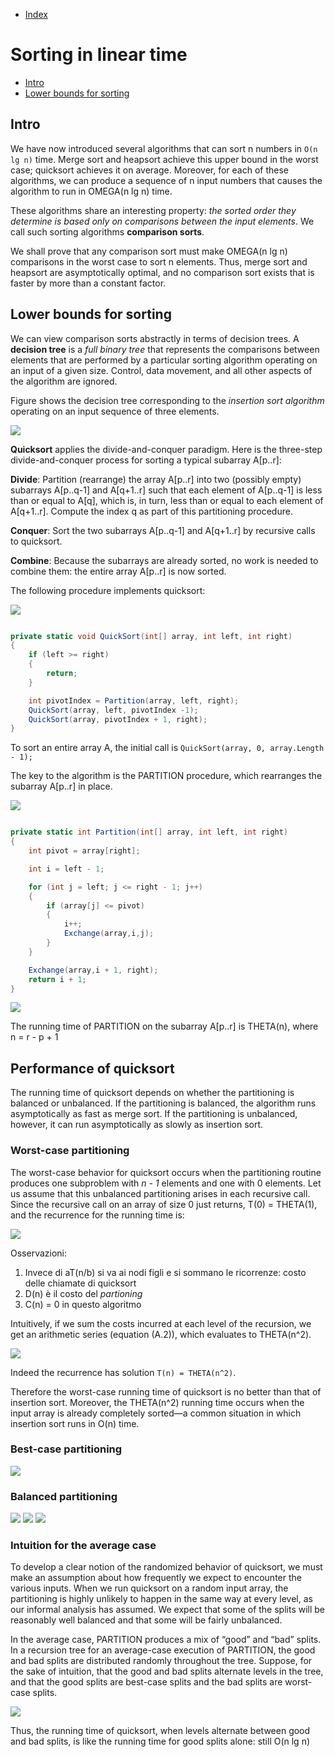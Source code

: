 * [Index](https://github.com/KiraDiShira/AlgorithmsAndDataStructures/blob/master/README.md#project-title)

# Sorting in linear time

* [Intro](#intro)
* [Lower bounds for sorting](#lower-bounds-for-sorting)

## Intro

We have now introduced several algorithms that can sort n numbers in `O(n lg n)` time. Merge sort and heapsort achieve this upper bound in the worst case; quicksort achieves it on average. Moreover, for each of these algorithms, we can produce a sequence of n input numbers that causes the algorithm to run in OMEGA(n lg n) time.

These algorithms share an interesting property: *the sorted order they determine is based only on comparisons between the input elements*. We call such sorting algorithms **comparison sorts**.

We shall prove that any comparison sort must make OMEGA(n lg n) comparisons in the worst case to sort n elements. Thus, merge sort and heapsort are asymptotically optimal, and no comparison sort exists that is faster by more than a constant factor.

## Lower bounds for sorting

We can view comparison sorts abstractly in terms of decision trees. A **decision tree** is a *full binary tree* that represents the comparisons between elements that are performed by a particular sorting algorithm operating on an input of a given size. Control, data movement, and all other aspects of the algorithm are ignored.

Figure shows the decision tree corresponding to the *insertion sort algorithm* operating on an input sequence of three elements.

<img src="https://github.com/KiraDiShira/AlgorithmsAndDataStructures/blob/master/RepoFiles/SortingInLinearTime/Images/slt1.PNG" />


**Quicksort** applies the divide-and-conquer paradigm. Here is the three-step divide-and-conquer process for sorting a typical subarray A[p..r]:

**Divide**: Partition (rearrange) the array A[p..r] into two (possibly empty) subarrays A[p..q-1] and A[q+1..r] such that each element of A[p..q-1] is less than or equal to A[q], which is, in turn, less than or equal to each element of A[q+1..r]. Compute the index q as part of this partitioning procedure.

**Conquer**: Sort the two subarrays A[p..q-1] and A[q+1..r] by recursive calls to quicksort.

**Combine**: Because the subarrays are already sorted, no work is needed to combine them: the entire array A[p..r] is now sorted.

The following procedure implements quicksort:

<img src="https://github.com/KiraDiShira/AlgorithmsAndDataStructures/blob/master/RepoFiles/QuickSort/Images/qs2.PNG" />

```c#

private static void QuickSort(int[] array, int left, int right)
{
    if (left >= right)
    {
        return;
    }

    int pivotIndex = Partition(array, left, right);
    QuickSort(array, left, pivotIndex -1);
    QuickSort(array, pivotIndex + 1, right);
}


```

To sort an entire array A, the initial call is `QuickSort(array, 0, array.Length - 1);`

The key to the algorithm is the PARTITION procedure, which rearranges the subarray A[p..r] in place.

<img src="https://github.com/KiraDiShira/AlgorithmsAndDataStructures/blob/master/RepoFiles/QuickSort/Images/qs3.PNG" />

```c#

private static int Partition(int[] array, int left, int right)
{
    int pivot = array[right];

    int i = left - 1;

    for (int j = left; j <= right - 1; j++)
    {
        if (array[j] <= pivot)
        {
            i++;
            Exchange(array,i,j);
        }
    }

    Exchange(array,i + 1, right);
    return i + 1;
}

```

<img src="https://github.com/KiraDiShira/AlgorithmsAndDataStructures/blob/master/RepoFiles/QuickSort/Images/qs1.PNG" />

The running time of PARTITION on the subarray A[p..r] is THETA(n), where n = r - p + 1

## Performance of quicksort

The running time of quicksort depends on whether the partitioning is balanced or unbalanced. If the partitioning is balanced, the algorithm runs asymptotically as fast as merge sort. If the partitioning is unbalanced, however, it can run asymptotically as slowly
as insertion sort.

### Worst-case partitioning

The worst-case behavior for quicksort occurs when the partitioning routine produces one subproblem with *n - 1* elements and one with 0 elements. Let us assume that this unbalanced partitioning arises in each recursive call. Since the recursive call on an array of size 0 just returns, T(0) = THETA(1), and the recurrence for the running time is:

<img src="https://github.com/KiraDiShira/AlgorithmsAndDataStructures/blob/master/RepoFiles/QuickSort/Images/qs4.PNG" />

Osservazioni: 

1) Invece di aT(n/b) si va ai nodi figli e si sommano le ricorrenze: costo delle chiamate di quicksort
2) D(n) è il costo del *partioning*
3) C(n) = 0 in questo algoritmo

Intuitively, if we sum the costs incurred at each level of the recursion, we get an arithmetic series (equation (A.2)), which evaluates to THETA(n^2).

<img src="https://github.com/KiraDiShira/AlgorithmsAndDataStructures/blob/master/RepoFiles/QuickSort/Images/qs5.PNG" />

Indeed the recurrence has solution `T(n) = THETA(n^2)`.

Therefore the worst-case running time of quicksort is no better than that of insertion sort. Moreover, the THETA(n^2) running time
occurs when the input array is already completely sorted—a common situation in which insertion sort runs in O(n) time.

### Best-case partitioning

<img src="https://github.com/KiraDiShira/AlgorithmsAndDataStructures/blob/master/RepoFiles/QuickSort/Images/qs6.PNG" />

### Balanced partitioning

<img src="https://github.com/KiraDiShira/AlgorithmsAndDataStructures/blob/master/RepoFiles/QuickSort/Images/qs7.PNG" />
<img src="https://github.com/KiraDiShira/AlgorithmsAndDataStructures/blob/master/RepoFiles/QuickSort/Images/qs8.PNG" />
<img src="https://github.com/KiraDiShira/AlgorithmsAndDataStructures/blob/master/RepoFiles/QuickSort/Images/qs9.PNG" />

### Intuition for the average case

To develop a clear notion of the randomized behavior of quicksort, we must make an assumption about how frequently we expect to encounter the various inputs. When we run quicksort on a random input array, the partitioning is highly unlikely to happen in the same way at every level, as our informal analysis has assumed. We expect that some of the splits will be reasonably well balanced and that some will be fairly unbalanced.

In the average case, PARTITION produces a mix of “good” and “bad” splits. In a recursion tree for an average-case execution of PARTITION, the good and bad splits are distributed randomly throughout the tree. Suppose, for the sake of intuition, that the good and bad splits alternate levels in the tree, and that the good splits are best-case splits and the bad splits are worst-case splits.

<img src="https://github.com/KiraDiShira/AlgorithmsAndDataStructures/blob/master/RepoFiles/QuickSort/Images/qs10.PNG" />

Thus, the running time of quicksort, when levels alternate between good and bad splits, is like the running time for good splits alone: still O(n lg n)
